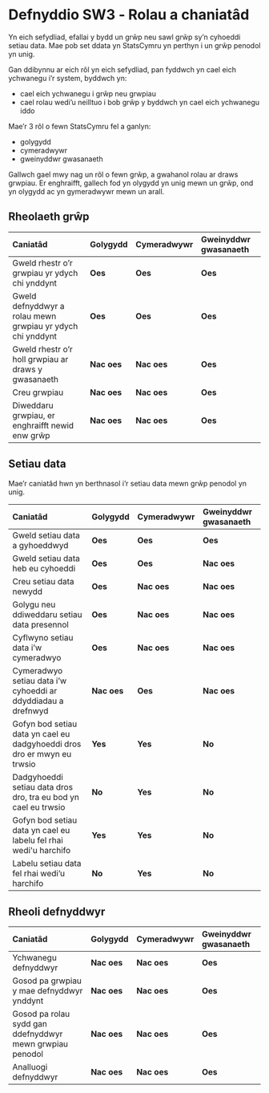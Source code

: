 # Defnyddio SW3 ‐ Rolau a chaniatâd

Yn eich sefydliad, efallai y bydd un grŵp neu sawl grŵp sy’n cyhoeddi setiau data.  Mae pob set ddata yn StatsCymru yn perthyn i un grŵp penodol yn unig.

Gan ddibynnu ar eich rôl yn eich sefydliad, pan fyddwch yn cael eich ychwanegu i’r system, byddwch yn:

- cael eich ychwanegu i grŵp neu grwpiau  
- cael rolau wedi’u neilltuo i bob grŵp y byddwch yn cael eich ychwanegu iddo

Mae’r 3 rôl o fewn StatsCymru fel a ganlyn:

- golygydd  
- cymeradwywr  
- gweinyddwr gwasanaeth

Gallwch gael mwy nag un rôl o fewn grŵp, a gwahanol rolau ar draws grwpiau.  Er enghraifft, gallech fod yn olygydd yn unig mewn un grŵp, ond yn olygydd ac yn gymeradwywr mewn un arall.

## Rheolaeth grŵp

| Caniatâd | Golygydd | Cymeradwywr | Gweinyddwr gwasanaeth  |
| :---- | :---- | :---- | :---- |
| Gweld rhestr o’r grwpiau yr ydych chi ynddynt | <strong class="govuk-tag govuk-tag--green">Oes</strong> | <strong class="govuk-tag govuk-tag--green">Oes</strong> | <strong class="govuk-tag govuk-tag--green">Oes</strong> |
| Gweld defnyddwyr a rolau mewn grwpiau yr ydych chi ynddynt | <strong class="govuk-tag govuk-tag--green">Oes</strong> | <strong class="govuk-tag govuk-tag--green">Oes</strong> | <strong class="govuk-tag govuk-tag--green">Oes</strong> |
| Gweld rhestr o’r holl grwpiau ar draws y gwasanaeth | <strong class="govuk-tag govuk-tag--red">Nac oes</strong> | <strong class="govuk-tag govuk-tag--red">Nac oes</strong> | <strong class="govuk-tag govuk-tag--green">Oes</strong> |
| Creu grwpiau | <strong class="govuk-tag govuk-tag--red">Nac oes</strong> | <strong class="govuk-tag govuk-tag--red">Nac oes</strong> | <strong class="govuk-tag govuk-tag--green">Oes</strong> |
| Diweddaru grwpiau, er enghraifft newid enw grŵp | <strong class="govuk-tag govuk-tag--red">Nac oes</strong> | <strong class="govuk-tag govuk-tag--red">Nac oes</strong> | <strong class="govuk-tag govuk-tag--green">Oes</strong> |

## Setiau data

Mae’r caniatâd hwn yn berthnasol i’r setiau data mewn grŵp penodol yn unig.

| Caniatâd | Golygydd | Cymeradwywr | Gweinyddwr gwasanaeth  |
| :---- | :---- | :---- | :---- |
| Gweld setiau data a gyhoeddwyd  | <strong class="govuk-tag govuk-tag--green">Oes</strong> | <strong class="govuk-tag govuk-tag--green">Oes</strong> | <strong class="govuk-tag govuk-tag--green">Oes</strong> |
| Gweld setiau data heb eu cyhoeddi | <strong class="govuk-tag govuk-tag--green">Oes</strong> | <strong class="govuk-tag govuk-tag--green">Oes</strong> | <strong class="govuk-tag govuk-tag--red">Nac oes</strong> |
| Creu setiau data newydd | <strong class="govuk-tag govuk-tag--green">Oes</strong> | <strong class="govuk-tag govuk-tag--red">Nac oes</strong> | <strong class="govuk-tag govuk-tag--red">Nac oes</strong> |
| Golygu neu ddiweddaru setiau data presennol  | <strong class="govuk-tag govuk-tag--green">Oes</strong> | <strong class="govuk-tag govuk-tag--red">Nac oes</strong> | <strong class="govuk-tag govuk-tag--red">Nac oes</strong> |
| Cyflwyno setiau data i’w cymeradwyo | <strong class="govuk-tag govuk-tag--green">Oes</strong> | <strong class="govuk-tag govuk-tag--red">Nac oes</strong> | <strong class="govuk-tag govuk-tag--red">Nac oes</strong> |
| Cymeradwyo setiau data i’w cyhoeddi ar ddyddiadau a drefnwyd | <strong class="govuk-tag govuk-tag--red">Nac oes</strong> | <strong class="govuk-tag govuk-tag--green">Oes</strong> | <strong class="govuk-tag govuk-tag--red">Nac oes</strong> |
| Gofyn bod setiau data yn cael eu dadgyhoeddi dros dro er mwyn eu trwsio | <strong class="govuk-tag govuk-tag--green">Yes</strong> | <strong class="govuk-tag govuk-tag--green">Yes</strong> | <strong class="govuk-tag govuk-tag--red">No</strong> |
| Dadgyhoeddi setiau data dros dro, tra eu bod yn cael eu trwsio | <strong class="govuk-tag govuk-tag--red">No</strong> | <strong class="govuk-tag govuk-tag--green">Yes</strong> | <strong class="govuk-tag govuk-tag--red">No</strong> |
| Gofyn bod setiau data yn cael eu labelu fel rhai wedi'u harchifo | <strong class="govuk-tag govuk-tag--green">Yes</strong> | <strong class="govuk-tag govuk-tag--green">Yes</strong> | <strong class="govuk-tag govuk-tag--red">No</strong> |
| Labelu setiau data fel rhai wedi’u harchifo | <strong class="govuk-tag govuk-tag--red">No</strong> | <strong class="govuk-tag govuk-tag--green">Yes</strong> | <strong class="govuk-tag govuk-tag--red">No</strong> |

## Rheoli defnyddwyr

| Caniatâd | Golygydd | Cymeradwywr | Gweinyddwr gwasanaeth  |
| :---- | :---- | :---- | :---- |
| Ychwanegu defnyddwyr  | <strong class="govuk-tag govuk-tag--red">Nac oes</strong> | <strong class="govuk-tag govuk-tag--red">Nac oes</strong> | <strong class="govuk-tag govuk-tag--green">Oes</strong> |
| Gosod pa grwpiau y mae defnyddwyr ynddynt  | <strong class="govuk-tag govuk-tag--red">Nac oes</strong> | <strong class="govuk-tag govuk-tag--red">Nac oes</strong> | <strong class="govuk-tag govuk-tag--green">Oes</strong> |
| Gosod pa rolau sydd gan ddefnyddwyr mewn grwpiau penodol | <strong class="govuk-tag govuk-tag--red">Nac oes</strong> | <strong class="govuk-tag govuk-tag--red">Nac oes</strong> | <strong class="govuk-tag govuk-tag--green">Oes</strong> |
| Analluogi defnyddwyr  | <strong class="govuk-tag govuk-tag--red">Nac oes</strong> | <strong class="govuk-tag govuk-tag--red">Nac oes</strong> | <strong class="govuk-tag govuk-tag--green">Oes</strong> |

